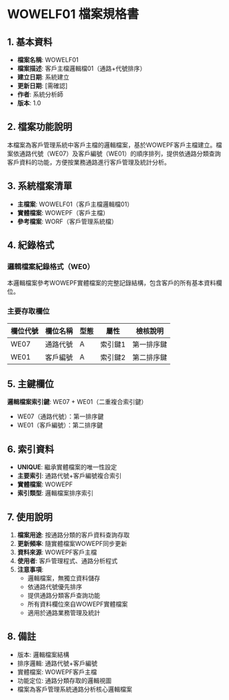 # WOWELF01 檔案規格書

## 1. 基本資料
- **檔案名稱**: WOWELF01
- **檔案描述**: 客戶主檔邏輯檔01（通路+代號排序）
- **建立日期**: 系統建立
- **更新日期**: [需確認]
- **作者**: 系統分析師
- **版本**: 1.0

## 2. 檔案功能說明
本檔案為客戶管理系統中客戶主檔的邏輯檔案，基於WOWEPF客戶主檔建立。檔案依通路代號（WE07）及客戶編號（WE01）的順序排列，提供依通路分類查詢客戶資料的功能，方便按業務通路進行客戶管理及統計分析。

## 3. 系統檔案清單
- **主檔案**: WOWELF01（客戶主檔邏輯檔01）
- **實體檔案**: WOWEPF（客戶主檔）
- **參考檔案**: WORF（客戶管理系統檔）

## 4. 紀錄格式

### 邏輯檔案紀錄格式（WE0）
本邏輯檔案參考WOWEPF實體檔案的完整記錄結構，包含客戶的所有基本資料欄位。

### 主要存取欄位
| 欄位代號 | 欄位名稱 | 型態 | 屬性 | 檢核說明 |
|----------|----------|------|------|----------|
| WE07 | 通路代號 | A | 索引鍵1 | 第一排序鍵 |
| WE01 | 客戶編號 | A | 索引鍵2 | 第二排序鍵 |

## 5. 主鍵欄位
**邏輯檔案索引鍵**: WE07 + WE01（二重複合索引鍵）
- WE07（通路代號）：第一排序鍵
- WE01（客戶編號）：第二排序鍵

## 6. 索引資料
- **UNIQUE**: 繼承實體檔案的唯一性設定
- **主要索引**: 通路代號+客戶編號複合索引
- **實體檔案**: WOWEPF
- **索引類型**: 邏輯檔案排序索引

## 7. 使用說明
1. **檔案用途**: 按通路分類的客戶資料查詢存取
2. **更新頻率**: 隨實體檔案WOWEPF同步更新
3. **資料來源**: WOWEPF客戶主檔
4. **使用者**: 客戶管理程式、通路分析程式
5. **注意事項**: 
   - 邏輯檔案，無獨立資料儲存
   - 依通路代號優先排序
   - 提供通路分類客戶查詢功能
   - 所有資料欄位來自WOWEPF實體檔案
   - 適用於通路業務管理及統計

## 8. 備註
- 版本: 邏輯檔案結構
- 排序邏輯: 通路代號+客戶編號
- 實體檔案: WOWEPF客戶主檔
- 功能定位: 通路分類存取的邏輯視圖
- 檔案為客戶管理系統通路分析核心邏輯檔案 
